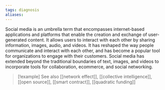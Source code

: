 ```yaml
---
tags: diagnosis
aliases:
---
```


Social media is an umbrella term that encompasses internet-based applications and platforms that enable the creation and exchange of user-generated content. It allows users to interact with each other by sharing information, images, audio, and videos. It has reshaped the way people communicate and interact with each other, and has become a popular tool for organizations to engage with their customers. Social media has extended beyond the traditional boundaries of text, images, and videos to incorporate tools for collaboration, ecommerce, and social networking.

> [!example] See also
> [[network effect]], [[collective intelligence]], [[open source]], [[smart contract]], [[quadratic funding]]